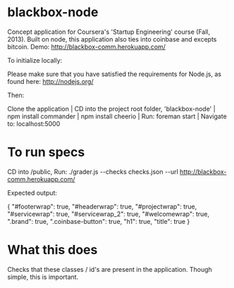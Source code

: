 blackbox-node
=============

Concept application for Coursera's 'Startup Engineering' course (Fall, 2013). Built on node, this application also ties into coinbase and excepts bitcoin. Demo: http://blackbox-comm.herokuapp.com/

To initialize locally:

Please make sure that you have satisfied the requirements for Node.js, as found here: http://nodejs.org/

Then:

  Clone the application |
  CD into the project root folder, 'blackbox-node' |
  npm install commander |
  npm install cheerio |
  Run: foreman start |
  Navigate to: localhost:5000
  

To run specs
============

CD into /public,
Run: ./grader.js --checks checks.json --url http://blackbox-comm.herokuapp.com/

Expected output:

{
    "#footerwrap": true,
    "#headerwrap": true,
    "#projectwrap": true,
    "#servicewrap": true,
    "#servicewrap_2": true,
    "#welcomewrap": true,
    ".brand": true,
    ".coinbase-button": true,
    "h1": true,
    "title": true
}

What this does
==============

Checks that these classes / id's are present in the application. Though simple, this is important. 
